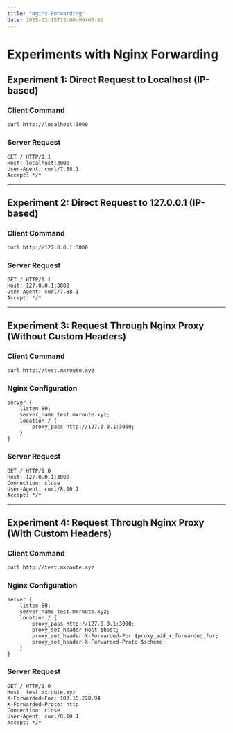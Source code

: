 ```yaml
---
title: "Nginx Forwarding"
date: 2025-02-15T12:00:00+00:00
---
```


# Experiments with Nginx Forwarding

## Experiment 1: Direct Request to Localhost (IP-based)

### Client Command

```bash
curl http://localhost:3000
```

### Server Request

```
GET / HTTP/1.1
Host: localhost:3000
User-Agent: curl/7.88.1
Accept: */*
```

---

## Experiment 2: Direct Request to 127.0.0.1 (IP-based)

### Client Command

```bash
curl http://127.0.0.1:3000
```

### Server Request

```
GET / HTTP/1.1
Host: 127.0.0.1:3000
User-Agent: curl/7.88.1
Accept: */*
```

---

## Experiment 3: Request Through Nginx Proxy (Without Custom Headers)

### Client Command

```bash
curl http://test.mxroute.xyz
```

### Nginx Configuration

```nginx
server {
    listen 80;
    server_name test.mxroute.xyz;
    location / {
        proxy_pass http://127.0.0.1:3000;
    }
}
```

### Server Request

```
GET / HTTP/1.0
Host: 127.0.0.1:3000
Connection: close
User-Agent: curl/8.10.1
Accept: */*
```

---

## Experiment 4: Request Through Nginx Proxy (With Custom Headers)

### Client Command

```bash
curl http://test.mxroute.xyz
```

### Nginx Configuration

```nginx
server {
    listen 80;
    server_name test.mxroute.xyz;
    location / {
        proxy_pass http://127.0.0.1:3000;
        proxy_set_header Host $host;
        proxy_set_header X-Forwarded-For $proxy_add_x_forwarded_for;
        proxy_set_header X-Forwarded-Proto $scheme;
    }
}
```

### Server Request

```
GET / HTTP/1.0
Host: test.mxroute.xyz
X-Forwarded-For: 103.15.228.94
X-Forwarded-Proto: http
Connection: close
User-Agent: curl/8.10.1
Accept: */*
```
